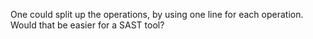 One could split up the operations, by using one line for each operation. Would that be easier for a SAST tool?